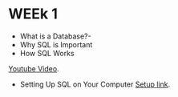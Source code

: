 # WEEk 1
* What is a Database?-
* Why SQL is Important
* How SQL Works
  
 [Youtube Video](https://youtu.be/27axs9dO7AE?si=Px9PHWTU9Og7oy_w).

* Setting Up SQL on Your Computer
 [Setup link](https://phoenixnap.com/kb/install-sql-server).
